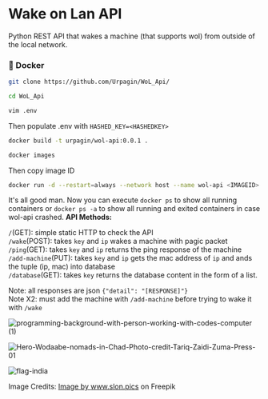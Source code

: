 # Wake on Lan API

Python REST API that wakes a machine (that supports wol) from outside of the local network.

### 🐳 Docker
```bash
git clone https://github.com/Urpagin/WoL_Api/
```
```bash
cd WoL_Api
```
```bash
vim .env
```
Then populate .env with `HASHED_KEY=<HASHEDKEY>`
```bash
docker build -t urpagin/wol-api:0.0.1 .
```
```bash
docker images
```
Then copy image ID
```bash
docker run -d --restart=always --network host --name wol-api <IMAGEID>
```
It's all good man. Now you can execute `docker ps` to show all running containers or `docker ps -a` to show all running and exited containers in case wol-api crashed.
<b>API Methods:</b>     
      
`/`(GET): simple static HTTP to check the API   
`/wake`(POST): takes `key` and `ip` wakes a machine with pagic packet       
`/ping`(GET): takes `key` and `ip` returns the ping response of the machine   
`/add-machine`(PUT): takes `key` and `ip` gets the mac address of `ip` and ands the tuple (ip, mac) into database   
`/database`(GET): takes `key` returns the database content in the form of a list.   

Note: all responses are json `{"detail": "[RESPONSE]"}`   
Note X2: must add the machine with `/add-machine` before trying to wake it with `/wake`


![programming-background-with-person-working-with-codes-computer (1)](https://user-images.githubusercontent.com/72459611/233224334-12f22cf9-489b-4838-96ae-3dfb699e1a4f.jpg)

![Hero-Wodaabe-nomads-in-Chad-Photo-credit-Tariq-Zaidi-Zuma-Press-01](https://user-images.githubusercontent.com/72459611/232763128-d5a71109-091f-45da-af54-b923ab919c3f.jpg)

![flag-india](https://user-images.githubusercontent.com/72459611/233224416-2acf770f-5706-4983-bbc2-fb2e78d30cd6.jpg)

Image Credits: <a href="https://www.freepik.com/free-photo/flag-india_1179373.htm#query=india&position=16&from_view=search&track=sph">Image by www.slon.pics</a> on Freepik

